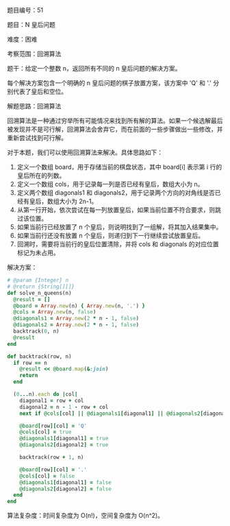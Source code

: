 题目编号：51

题目：N 皇后问题

难度：困难

考察范围：回溯算法

题干：给定一个整数 n，返回所有不同的 n 皇后问题的解决方案。

每个解决方案包含一个明确的 n 皇后问题的棋子放置方案，该方案中 'Q' 和 '.' 分别代表了皇后和空位。

解题思路：回溯算法

回溯算法是一种通过穷举所有可能情况来找到所有解的算法。如果一个候选解最后被发现并不是可行解，回溯算法会舍弃它，而在前面的一些步骤做出一些修改，并重新尝试找到可行解。

对于本题，我们可以使用回溯算法来解决。具体思路如下：

1. 定义一个数组 board，用于存储当前的棋盘状态，其中 board[i] 表示第 i 行的皇后所在的列数。
2. 定义一个数组 cols，用于记录每一列是否已经有皇后，数组大小为 n。
3. 定义两个数组 diagonals1 和 diagonals2，用于记录两个方向的对角线是否已经有皇后，数组大小为 2n-1。
4. 从第一行开始，依次尝试在每一列放置皇后，如果当前位置不符合要求，则跳过该位置。
5. 如果当前行已经放置了 n 个皇后，则说明找到了一组解，将其加入结果集中。
6. 如果当前行还没有放置 n 个皇后，则递归到下一行继续尝试放置皇后。
7. 回溯时，需要将当前行的皇后位置清除，并将 cols 和 diagonals 的对应位置标记为未占用。

解决方案：

```ruby
# @param {Integer} n
# @return {String[][]}
def solve_n_queens(n)
  @result = []
  @board = Array.new(n) { Array.new(n, '.') }
  @cols = Array.new(n, false)
  @diagonals1 = Array.new(2 * n - 1, false)
  @diagonals2 = Array.new(2 * n - 1, false)
  backtrack(0, n)
  @result
end

def backtrack(row, n)
  if row == n
    @result << @board.map(&:join)
    return
  end

  (0...n).each do |col|
    diagonal1 = row + col
    diagonal2 = n - 1 - row + col
    next if @cols[col] || @diagonals1[diagonal1] || @diagonals2[diagonal2]

    @board[row][col] = 'Q'
    @cols[col] = true
    @diagonals1[diagonal1] = true
    @diagonals2[diagonal2] = true

    backtrack(row + 1, n)

    @board[row][col] = '.'
    @cols[col] = false
    @diagonals1[diagonal1] = false
    @diagonals2[diagonal2] = false
  end
end
```

算法复杂度：时间复杂度为 O(n!)，空间复杂度为 O(n^2)。